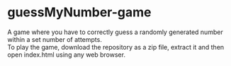 # guessMyNumber-game

A game where you have to correctly guess a randomly generated number within a set number of attempts.  
To play the game, download the repository as a zip file, extract it and then open index.html using any web browser.
